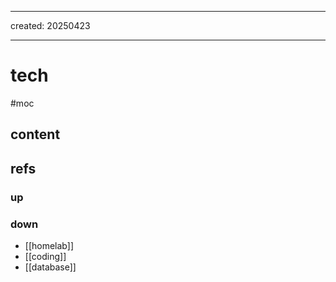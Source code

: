 ___
created: 20250423
___

# tech

#moc

## content

## refs

### up

### down

- [[homelab]]
- [[coding]]
- [[database]]